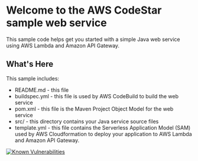 Welcome to the AWS CodeStar sample web service
==============================================

This sample code helps get you started with a simple Java web service using
AWS Lambda and Amazon API Gateway.

What's Here
-----------

This sample includes:

* README.md - this file
* buildspec.yml - this file is used by AWS CodeBuild to build the web
  service
* pom.xml - this file is the Maven Project Object Model for the web service
* src/ - this directory contains your Java service source files
* template.yml - this file contains the Serverless Application Model (SAM) used
  by AWS Cloudformation to deploy your application to AWS Lambda and Amazon API
  Gateway.

[![Known Vulnerabilities](https://snyk.io/test/github/haiko/RoboFlightMonitorService/badge.svg?targetFile=pom.xml)](https://snyk.io/test/github/haiko/RoboFlightMonitorService?targetFile=pom.xml)
